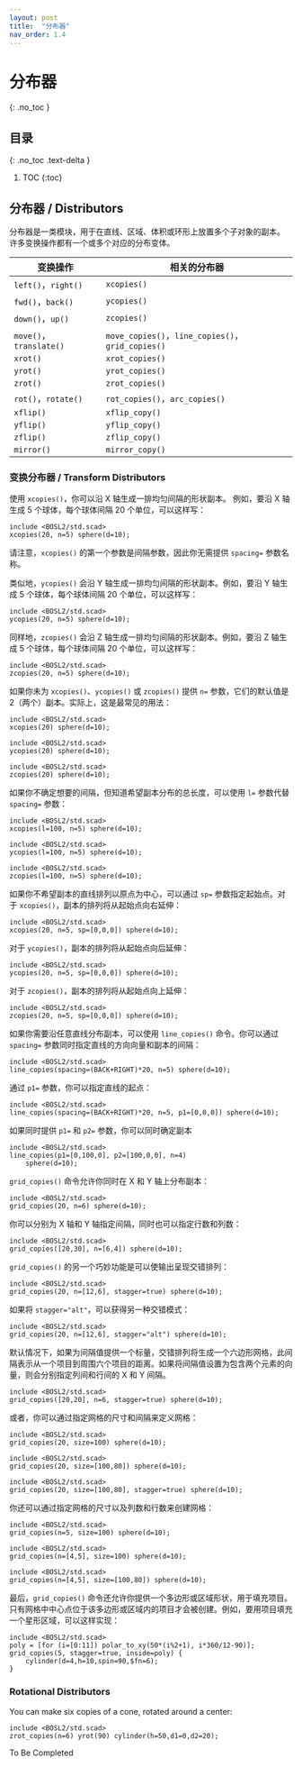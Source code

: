 ```yaml
---
layout: post
title:  "分布器"
nav_order: 1.4
---
```

# 分布器

{: .no_toc }

## 目录
{: .no_toc .text-delta }

1. TOC
{:toc}

## 分布器 / Distributors

分布器是一类模块，用于在直线、区域、体积或环形上放置多个子对象的副本。  
许多变换操作都有一个或多个对应的分布变体。

变换操作               | 相关的分布器  
--------------------- | ---------------------  
`left()`，`right()`     | `xcopies()`  
`fwd()`，`back()`       | `ycopies()`  
`down()`，`up()`        | `zcopies()`  
`move()`，`translate()` | `move_copies()`，`line_copies()`，`grid_copies()`  
`xrot()`                | `xrot_copies()`  
`yrot()`                | `yrot_copies()`  
`zrot()`                | `zrot_copies()`  
`rot()`，`rotate()`     | `rot_copies()`，`arc_copies()`  
`xflip()`               | `xflip_copy()`  
`yflip()`               | `yflip_copy()`  
`zflip()`               | `zflip_copy()`  
`mirror()`              | `mirror_copy()`  



### 变换分布器 / Transform Distributors

使用 `xcopies()`，你可以沿 X 轴生成一排均匀间隔的形状副本。 例如，要沿 X 轴生成 5 个球体，每个球体间隔 20 个单位，可以这样写：

```openscad
include <BOSL2/std.scad>
xcopies(20, n=5) sphere(d=10);
```

请注意，`xcopies()` 的第一个参数是间隔参数，因此你无需提供 `spacing=` 参数名称。

类似地，`ycopies()` 会沿 Y 轴生成一排均匀间隔的形状副本。例如，要沿 Y 轴生成 5 个球体，每个球体间隔 20 个单位，可以这样写：

```openscad
include <BOSL2/std.scad>
ycopies(20, n=5) sphere(d=10);
```

同样地，`zcopies()` 会沿 Z 轴生成一排均匀间隔的形状副本。例如，要沿 Z 轴生成 5 个球体，每个球体间隔 20 个单位，可以这样写：

```openscad-3D
include <BOSL2/std.scad>
zcopies(20, n=5) sphere(d=10);
```

如果你未为 `xcopies()`、`ycopies()` 或 `zcopies()` 提供 `n=` 参数，它们的默认值是 2（两个）副本。实际上，这是最常见的用法：

```openscad
include <BOSL2/std.scad>
xcopies(20) sphere(d=10);
```

```openscad
include <BOSL2/std.scad>
ycopies(20) sphere(d=10);
```

```openscad-3D
include <BOSL2/std.scad>
zcopies(20) sphere(d=10);
```

如果你不确定想要的间隔，但知道希望副本分布的总长度，可以使用 `l=` 参数代替 `spacing=` 参数：

```openscad
include <BOSL2/std.scad>
xcopies(l=100, n=5) sphere(d=10);
```

```openscad
include <BOSL2/std.scad>
ycopies(l=100, n=5) sphere(d=10);
```

```openscad-3D
include <BOSL2/std.scad>
zcopies(l=100, n=5) sphere(d=10);
```

如果你不希望副本的直线排列以原点为中心，可以通过 `sp=` 参数指定起始点。对于 `xcopies()`，副本的排列将从起始点向右延伸：

```openscad
include <BOSL2/std.scad>
xcopies(20, n=5, sp=[0,0,0]) sphere(d=10);
```

对于 `ycopies()`，副本的排列将从起始点向后延伸：

```openscad
include <BOSL2/std.scad>
ycopies(20, n=5, sp=[0,0,0]) sphere(d=10);
```

对于 `zcopies()`，副本的排列将从起始点向上延伸：

```openscad-3D
include <BOSL2/std.scad>
zcopies(20, n=5, sp=[0,0,0]) sphere(d=10);
```

如果你需要沿任意直线分布副本，可以使用 `line_copies()` 命令。你可以通过 `spacing=` 参数同时指定直线的方向向量和副本的间隔：

```openscad-3D
include <BOSL2/std.scad>
line_copies(spacing=(BACK+RIGHT)*20, n=5) sphere(d=10);
```

通过 `p1=` 参数，你可以指定直线的起点：

```openscad-3D
include <BOSL2/std.scad>
line_copies(spacing=(BACK+RIGHT)*20, n=5, p1=[0,0,0]) sphere(d=10);
```

如果同时提供 `p1=` 和 `p2=` 参数，你可以同时确定副本

```openscad
include <BOSL2/std.scad>
line_copies(p1=[0,100,0], p2=[100,0,0], n=4)
    sphere(d=10);
```

`grid_copies()` 命令允许你同时在 X 和 Y 轴上分布副本：

```openscad
include <BOSL2/std.scad>
grid_copies(20, n=6) sphere(d=10);
```

你可以分别为 X 轴和 Y 轴指定间隔，同时也可以指定行数和列数：

```openscad
include <BOSL2/std.scad>
grid_copies([20,30], n=[6,4]) sphere(d=10);
```

`grid_copies()` 的另一个巧妙功能是可以使输出呈现交错排列：

```openscad
include <BOSL2/std.scad>
grid_copies(20, n=[12,6], stagger=true) sphere(d=10);
```

如果将 `stagger="alt"`，可以获得另一种交错模式：

```openscad
include <BOSL2/std.scad>
grid_copies(20, n=[12,6], stagger="alt") sphere(d=10);
```

默认情况下，如果为间隔值提供一个标量，交错排列将生成一个六边形网格，此间隔表示从一个项目到周围六个项目的距离。如果将间隔值设置为包含两个元素的向量，则会分别指定列间和行间的 X 和 Y 间隔。

```openscad
include <BOSL2/std.scad>
grid_copies([20,20], n=6, stagger=true) sphere(d=10);
```

或者，你可以通过指定网格的尺寸和间隔来定义网格：

```openscad
include <BOSL2/std.scad>
grid_copies(20, size=100) sphere(d=10);
```

```openscad
include <BOSL2/std.scad>
grid_copies(20, size=[100,80]) sphere(d=10);
```

```openscad
include <BOSL2/std.scad>
grid_copies(20, size=[100,80], stagger=true) sphere(d=10);
```

你还可以通过指定网格的尺寸以及列数和行数来创建网格：

```openscad
include <BOSL2/std.scad>
grid_copies(n=5, size=100) sphere(d=10);
```

```openscad
include <BOSL2/std.scad>
grid_copies(n=[4,5], size=100) sphere(d=10);
```

```openscad
include <BOSL2/std.scad>
grid_copies(n=[4,5], size=[100,80]) sphere(d=10);
```

最后，`grid_copies()` 命令还允许你提供一个多边形或区域形状，用于填充项目。只有网格中中心点位于该多边形或区域内的项目才会被创建。例如，要用项目填充一个星形区域，可以这样实现：

```openscad-3D
include <BOSL2/std.scad>
poly = [for (i=[0:11]) polar_to_xy(50*(i%2+1), i*360/12-90)];
grid_copies(5, stagger=true, inside=poly) {
    cylinder(d=4,h=10,spin=90,$fn=6);
}
```


### Rotational Distributors
You can make six copies of a cone, rotated around a center:
```openscad-3D
include <BOSL2/std.scad>
zrot_copies(n=6) yrot(90) cylinder(h=50,d1=0,d2=20);
```

To Be Completed


